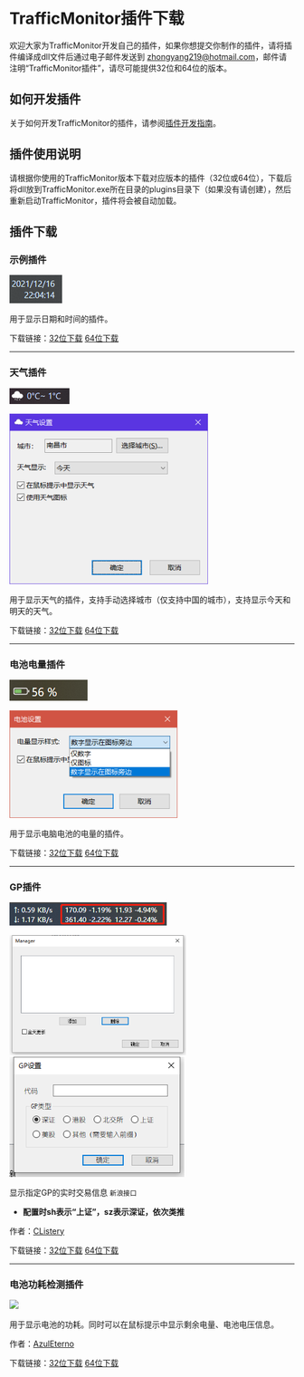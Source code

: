 # TrafficMonitor插件下载

欢迎大家为TrafficMonitor开发自己的插件，如果你想提交你制作的插件，请将插件编译成dll文件后通过电子邮件发送到 zhongyang219@hotmail.com，邮件请注明“TrafficMonitor插件”，请尽可能提供32位和64位的版本。

## 如何开发插件

关于如何开发TrafficMonitor的插件，请参阅[插件开发指南](https://github.com/zhongyang219/TrafficMonitor/wiki/%E6%8F%92%E4%BB%B6%E5%BC%80%E5%8F%91%E6%8C%87%E5%8D%97)。

## 插件使用说明

请根据你使用的TrafficMonitor版本下载对应版本的插件（32位或64位），下载后将dll放到TrafficMonitor.exe所在目录的plugins目录下（如果没有请创建），然后重新启动TrafficMonitor，插件将会被自动加载。

## 插件下载

### 示例插件

![image-20211216220605288](images/image-20211216220605288.png)

用于显示日期和时间的插件。

下载链接：[32位下载](https://github.com/zhongyang219/TrafficMonitorPlugins/blob/main/download/PluginDemo/PluginDemo_V1.00_x86.zip?raw=true) [64位下载](https://github.com/zhongyang219/TrafficMonitorPlugins/blob/main/download/PluginDemo/PluginDemo_V1.00_x64.zip?raw=true)

---

### 天气插件

![image-20211225234420165](images/image-20211225234420165.png)

<img src="images/image-20211225234519524.png" alt="image-20211225234519524" style="zoom:80%;" />

用于显示天气的插件，支持手动选择城市（仅支持中国的城市），支持显示今天和明天的天气。

下载链接：[32位下载](https://github.com/zhongyang219/TrafficMonitorPlugins/blob/main/download/weather/Weather_V1.01_x86.zip?raw=true) [64位下载](https://github.com/zhongyang219/TrafficMonitorPlugins/blob/main/download/weather/Weather_V1.01_x64.zip?raw=true)

---

### 电池电量插件

![battery](images/battery.png)

<img src="images/image-20211226220834772.png" alt="image-20211226220834772" style="zoom:80%;" />

用于显示电脑电池的电量的插件。

下载链接：[32位下载](https://github.com/zhongyang219/TrafficMonitorPlugins/blob/main/download/Battery/Battery_V1.00_x86.zip?raw=true) [64位下载](https://github.com/zhongyang219/TrafficMonitorPlugins/blob/main/download/Battery/Battery_V1.00_x64.zip?raw=true)

---

### GP插件

![gp](images/gp_viewer_20220411100625.png)

<img src="images/gp_mgr_20220411100659.png" alt="gp_mgr" style="zoom:65%;" />

<img src="images/gp_edit_20220411100337.png" alt="gp_edit" style="zoom:100%;" />

显示指定GP的实时交易信息 `新浪接口`

- **配置时sh表示“上证”，sz表示深证，依次类推**

作者：[CListery](https://github.com/CListery)

下载链接：[32位下载](https://github.com/CListery/TrafficMonitorPlugins/blob/main/download/GP/GP_V1.11_x86.zip?raw=true) [64位下载](https://github.com/CListery/TrafficMonitorPlugins/blob/main/download/GP/GP_V1.11_x64.zip?raw=true)

---

### 电池功耗检测插件

![](https://user-images.githubusercontent.com/75287037/155976271-b3e58b7a-d3ec-442d-8107-c0c69a2d7610.png)

用于显示电池的功耗。同时可以在鼠标提示中显示剩余电量、电池电压信息。

作者：[AzulEterno](https://github.com/AzulEterno)

下载链接：[32位下载](https://github.com/AzulEterno/Plugins-For-TrafficMonitor/raw/main/archs/x86/PowerMonPlugin.dll) [64位下载](https://github.com/AzulEterno/Plugins-For-TrafficMonitor/raw/main/archs/x64/PowerMonPlugin.dll)

